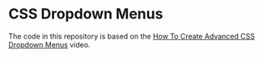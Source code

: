 # CSS Dropdown Menus

The code in this repository is based on the 
[How To Create Advanced CSS Dropdown Menus](https://youtu.be/S-VeYcOCFZw)
video.